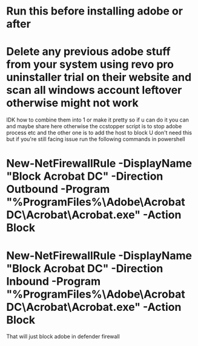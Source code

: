 # Run this before installing adobe or after
# Delete any previous adobe stuff from your system using revo pro uninstaller trial on their website and scan all windows account leftover otherwise might not work
 IDK how to combine them into 1 or make it pretty so if u can do it you can and maybe share here otherwise the ccstopper script is to stop adobe process etc and the other one is to add the host to block
U don't need this but if you're still facing issue run the following commands in powershell
# New-NetFirewallRule -DisplayName "Block Acrobat DC" -Direction Outbound -Program "%ProgramFiles%\Adobe\Acrobat DC\Acrobat\Acrobat.exe" -Action Block
# New-NetFirewallRule -DisplayName "Block Acrobat DC" -Direction Inbound -Program "%ProgramFiles%\Adobe\Acrobat DC\Acrobat\Acrobat.exe" -Action Block
 That will just block adobe in defender firewall
